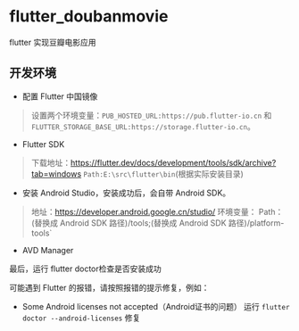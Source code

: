 # flutter_doubanmovie

flutter 实现豆瓣电影应用

## 开发环境
- 配置 Flutter 中国镜像
> 设置两个环境变量：`PUB_HOSTED_URL:https://pub.flutter-io.cn` 和 `FLUTTER_STORAGE_BASE_URL:https://storage.flutter-io.cn`。

- Flutter SDK 
>下载地址：https://flutter.dev/docs/development/tools/sdk/archive?tab=windows
> `Path:E:\src\flutter\bin`(根据实际安装目录)

- 安装 Android Studio，安装成功后，会自带 Android SDK。
> 地址：https://developer.android.google.cn/studio/
> 环境变量： Path：(替换成 Android SDK 路径)/tools;(替换成 Android SDK 路径)/platform-tools`

- AVD Manager

最后，运行 flutter doctor检查是否安装成功

可能遇到 Flutter 的报错，请按照报错的提示修复，例如：

*   Some Android licenses not accepted（Android证书的问题）
运行 `flutter doctor --android-licenses` 修复